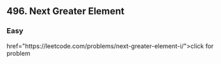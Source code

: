 <h2> 496. Next Greater Element</h2><h3>Easy</h3>
<div>
<a>href="https://leetcode.com/problems/next-greater-element-i/">click for problem</a>
</div>
